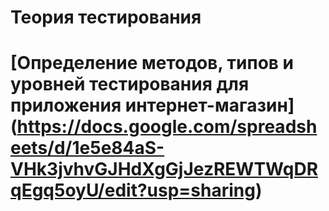 # Теория тестирования 
# [Определение методов, типов и уровней тестирования для приложения интернет-магазин]  (https://docs.google.com/spreadsheets/d/1e5e84aS-VHk3jvhvGJHdXgGjJezREWTWqDRqEgq5oyU/edit?usp=sharing)
